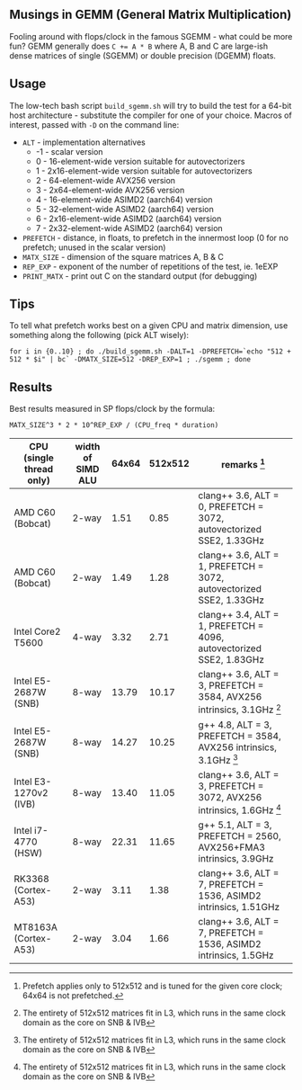 Musings in GEMM (General Matrix Multiplication)
-----------------------------------------------

Fooling around with flops/clock in the famous SGEMM - what could be more fun? GEMM generally does `C += A * B` where A, B and C are large-ish dense matrices of single (SGEMM) or double precision (DGEMM) floats.

Usage
-----

The low-tech bash script `build_sgemm.sh` will try to build the test for a 64-bit host architecture - substitute the compiler for one of your choice. Macros of interest, passed with `-D` on the command line:

* `ALT` - implementation alternatives
	* -1 - scalar version
	*  0 - 16-element-wide version suitable for autovectorizers
	*  1 - 2x16-element-wide version suitable for autovectorizers
	*  2 - 64-element-wide AVX256 version
	*  3 - 2x64-element-wide AVX256 version
	*  4 - 16-element-wide ASIMD2 (aarch64) version
	*  5 - 32-element-wide ASIMD2 (aarch64) version
	*  6 - 2x16-element-wide ASIMD2 (aarch64) version
	*  7 - 2x32-element-wide ASIMD2 (aarch64) version
* `PREFETCH` - distance, in floats, to prefetch in the innermost loop (0 for no prefetch; unused in the scalar version)
* `MATX_SIZE` - dimension of the square matrices A, B & C
* `REP_EXP` - exponent of the number of repetitions of the test, ie. 1eEXP
* `PRINT_MATX` - print out C on the standard output (for debugging)

Tips
----

To tell what prefetch works best on a given CPU and matrix dimension, use something along the following (pick ALT wisely):

	for i in {0..10} ; do ./build_sgemm.sh -DALT=1 -DPREFETCH=`echo "512 + 512 * $i" | bc` -DMATX_SIZE=512 -DREP_EXP=1 ; ./sgemm ; done

Results
-------

Best results measured in SP flops/clock by the formula:

	MATX_SIZE^3 * 2 * 10^REP_EXP / (CPU_freq * duration)

| CPU (single thread only)  | width of SIMD ALU | 64x64    | 512x512  | remarks [^1]                                                          |
| ------------------------- | ----------------- | -------- | -------- | --------------------------------------------------------------------- |
| AMD C60 (Bobcat)          | 2-way             | 1.51     | 0.85     | clang++ 3.6, ALT = 0, PREFETCH = 3072, autovectorized SSE2, 1.33GHz   |
| AMD C60 (Bobcat)          | 2-way             | 1.49     | 1.28     | clang++ 3.6, ALT = 1, PREFETCH = 3072, autovectorized SSE2, 1.33GHz   |
| Intel Core2 T5600         | 4-way             | 3.32     | 2.71     | clang++ 3.4, ALT = 1, PREFETCH = 4096, autovectorized SSE2, 1.83GHz   |
| Intel E5-2687W (SNB)      | 8-way             | 13.79    | 10.17    | clang++ 3.6, ALT = 3, PREFETCH = 3584, AVX256 intrinsics, 3.1GHz [^2] |
| Intel E5-2687W (SNB)      | 8-way             | 14.27    | 10.25    | g++     4.8, ALT = 3, PREFETCH = 3584, AVX256 intrinsics, 3.1GHz [^2] |
| Intel E3-1270v2 (IVB)     | 8-way             | 13.40    | 11.05    | clang++ 3.6, ALT = 3, PREFETCH = 3072, AVX256 intrinsics, 1.6GHz [^2] |
| Intel i7-4770 (HSW)       | 8-way             | 22.31    | 11.65    | g++     5.1, ALT = 3, PREFETCH = 2560, AVX256+FMA3 intrinsics, 3.9GHz |
| RK3368 (Cortex-A53)       | 2-way             | 3.11     | 1.38     | clang++ 3.6, ALT = 7, PREFETCH = 1536, ASIMD2 intrinsics, 1.51GHz     |
| MT8163A (Cortex-A53)      | 2-way             | 3.04     | 1.66     | clang++ 3.6, ALT = 7, PREFETCH = 1536, ASIMD2 intrinsics, 1.5GHz      |

[^1]: Prefetch applies only to 512x512 and is tuned for the given core clock; 64x64 is not prefetched.  
[^2]: The entirety of 512x512 matrices fit in L3, which runs in the same clock domain as the core on SNB & IVB
